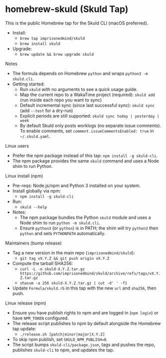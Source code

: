 # homebrew-skuld (Skuld Tap)

This is the public Homebrew tap for the Skuld CLI (macOS preferred).

- Install:
  - `brew tap imprisonedmind/skuld`
  - `brew install skuld`
- Upgrade:
  - `brew update && brew upgrade skuld`

Notes
- The formula depends on Homebrew `python` and wraps `python3 -m skuld.cli`.
- Getting started:
  - Run `skuld` with no arguments to see a quick usage guide.
  - Map the current repo to a WakaTime project (required): `skuld add` (run inside each repo you want to sync)
  - Default incremental sync (since last successful sync): `skuld sync` (add `--test` for a dry-run)
  - Explicit periods are still supported: `skuld sync today | yesterday | week`
  - By default Skuld only posts worklogs (no separate issue comments). To enable comments, set `comment.issueCommentsEnabled: true` in `~/.skuld.yaml`.

Linux users
- Prefer the npm package instead of this tap: `npm install -g skuld-cli`.
- The npm package provides the same `skuld` command and uses a Node shim to run Python.

Linux install (npm)
- Pre-reqs: Node.js/npm and Python 3 installed on your system.
- Install globally via npm:
  - `npm install -g skuld-cli`
- Run:
  - `skuld --help`
- Notes:
  - The npm package bundles the Python `skuld` module and uses a Node shim to run `python -m skuld.cli`.
  - Ensure `python3` (or `python`) is in PATH; the shim will try `python3` then `python` and sets `PYTHONPATH` automatically.

Maintainers (bump release)
- Tag a new version in the main repo (`imprisonedmind/skuld`):
  - `git tag vX.Y.Z && git push origin vX.Y.Z`
- Compute the tarball SHA256:
  - `curl -L -o skuld-X.Y.Z.tar.gz https://github.com/imprisonedmind/skuld/archive/refs/tags/vX.Y.Z.tar.gz`
  - `shasum -a 256 skuld-X.Y.Z.tar.gz | cut -d' ' -f1`
- Update `Formula/skuld.rb` in this tap with the new `url` and `sha256`, then push.

Linux release (npm)
- Ensure you have publish rights to npm and are logged in (`npm login`) or have `NPM_TOKEN` configured.
- The release script publishes to npm by default alongside the Homebrew tap update:
  - `./release.sh [patch|minor|major|X.Y.Z]`
- To skip npm publish, set `SKULD_NPM_PUBLISH=0`.
- The script bumps `skuld-cli/package.json`, tags and pushes the repo, publishes `skuld-cli` to npm, and updates the tap.
